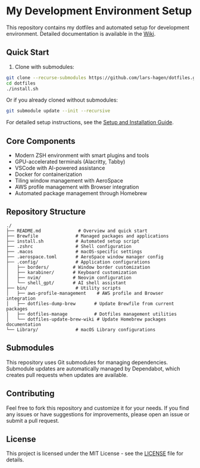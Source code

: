 # My Development Environment Setup

This repository contains my dotfiles and automated setup for development environment. Detailed documentation is available in the [Wiki](../../wiki).

## Quick Start

1. Clone with submodules:
```bash
git clone --recurse-submodules https://github.com/lars-hagen/dotfiles.git
cd dotfiles
./install.sh
```

Or if you already cloned without submodules:
```bash
git submodule update --init --recursive
```

For detailed setup instructions, see the [Setup and Installation Guide](../../wiki/Setup-And-Installation).

## Core Components

- Modern ZSH environment with smart plugins and tools
- GPU-accelerated terminals (Alacritty, Tabby)
- VSCode with AI-powered assistance
- Docker for containerization
- Tiling window management with AeroSpace
- AWS profile management with Browser integration
- Automated package management through Homebrew

## Repository Structure
```
./
├── README.md              # Overview and quick start
├── Brewfile              # Managed packages and applications
├── install.sh            # Automated setup script
├── .zshrc                # Shell configuration
├── .macos                # macOS-specific settings
├── .aerospace.toml       # AeroSpace window manager config
├── .config/              # Application configurations
│   ├── borders/         # Window border customization
│   ├── karabiner/       # Keyboard customization
│   ├── nvim/            # Neovim configuration
│   └── shell_gpt/       # AI shell assistant
├── bin/                  # Utility scripts
│   ├── aws-profile-management    # AWS profile and Browser integration
│   ├── dotfiles-dump-brew       # Update Brewfile from current packages
│   ├── dotfiles-manage          # Dotfiles management utilities
│   └── dotfiles-update-brew-wiki # Update Homebrew packages documentation
└── Library/              # macOS Library configurations
```

## Submodules

This repository uses Git submodules for managing dependencies. Submodule updates are automatically managed by Dependabot, which creates pull requests when updates are available.

## Contributing

Feel free to fork this repository and customize it for your needs. If you find any issues or have suggestions for improvements, please open an issue or submit a pull request.

## License

This project is licensed under the MIT License - see the [LICENSE](LICENSE) file for details.
